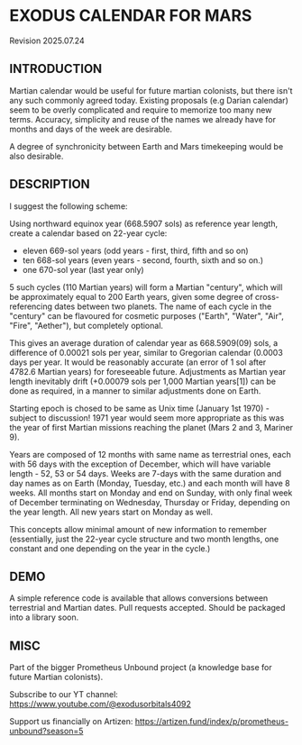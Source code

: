 # EXODUS CALENDAR FOR MARS
Revision 2025.07.24

## INTRODUCTION
Martian calendar would be useful for future martian colonists, but there isn't any such commonly agreed today. Existing proposals (e.g Darian calendar) seem to be overly complicated and require to memorize too many new terms. Accuracy, simplicity and reuse of the names we already have for months and days of the week are desirable.

A degree of synchronicity between Earth and Mars timekeeping would be also desirable.


## DESCRIPTION
I suggest the following scheme:

Using northward equinox year (668.5907 sols) as reference year length, create a calendar based on 22-year cycle:
 
- eleven 669-sol years (odd years - first, third, fifth and so on)
- ten 668-sol years (even years - second, fourth, sixth and so on.)
- one 670-sol year (last year only)

5 such cycles (110 Martian years) will form a Martian "century", which will be approximately equal to 200 Earth years, given some degree of cross-referencing dates between two planets. The name of each cycle in the "century" can be flavoured for cosmetic purposes ("Earth", "Water", "Air", "Fire", "Aether"), but completely optional.

This gives an average duration of calendar year as 668.5909(09) sols, a difference of 0.00021 sols per year, similar to Gregorian calendar (0.0003 days per year.  It would  be reasonably accurate (an error of 1 sol after 4782.6 Martian years) for foreseeable future. Adjustments as Martian year length inevitably drift (+0.00079 sols per 1,000 Martian years[1]) can be done as required, in a manner to similar adjustments done on Earth.

Starting epoch is chosed to be same as Unix time (January 1st 1970) - subject to discussion! 1971 year would seem more appropriate as this was the year of first Martian missions reaching the planet (Mars 2 and 3, Mariner 9).

Years are composed of 12 months with same name as terrestrial ones, each with 56 days with the exception of December, which will have variable length - 52, 53 or 54 days. Weeks are 7-days with the same duration and day names as on Earth (Monday, Tuesday, etc.) and each month will have 8 weeks. All months start on Monday and end on Sunday, with only final week of December terminating on Wednesday, Thursday or Friday, depending on the year length. All new years start on Monday as well. 

This concepts allow minimal amount of new information to remember (essentially, just the 22-year cycle structure and two month lengths, one constant and one depending on the year in the cycle.)

## DEMO
A simple reference code is available that allows conversions between terrestrial and Martian dates. Pull requests accepted. Should be packaged into a library soon. 

## MISC
Part of the bigger Prometheus Unbound project (a knowledge base for future Martian colonists).

Subscribe to our YT channel:
https://www.youtube.com/@exodusorbitals4092

Support us financially on Artizen:
https://artizen.fund/index/p/prometheus-unbound?season=5
